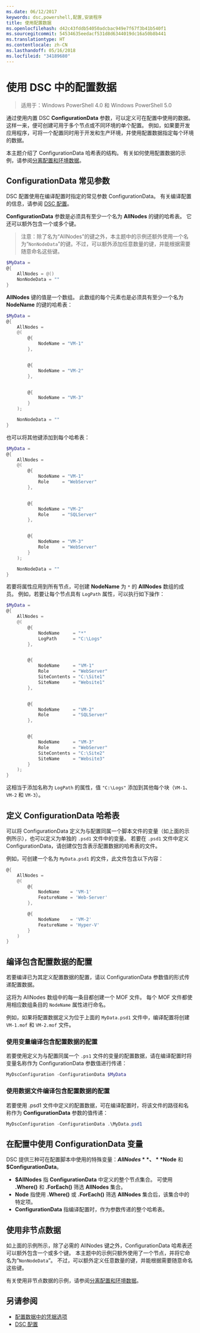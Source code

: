 ```yaml
---
ms.date: 06/12/2017
keywords: dsc,powershell,配置,安装程序
title: 使用配置数据
ms.openlocfilehash: d42c43fddb54050adcbac949e7f67f3b41b540f1
ms.sourcegitcommit: 54534635eedacf531d8d6344019dc16a50b8b441
ms.translationtype: HT
ms.contentlocale: zh-CN
ms.lasthandoff: 05/16/2018
ms.locfileid: "34189680"
---
```

# <a name="using-configuration-data-in-dsc"></a>使用 DSC 中的配置数据

>适用于：Windows PowerShell 4.0 和 Windows PowerShell 5.0

通过使用内置 DSC **ConfigurationData** 参数，可以定义可在配置中使用的数据。
这样一来，便可创建可用于多个节点或不同环境的单个配置。
例如，如果要开发应用程序，可将一个配置同时用于开发和生产环境，并使用配置数据指定每个环境的数据。

本主题介绍了 ConfigurationData 哈希表的结构。
有关如何使用配置数据的示例，请参阅[分离配置和环境数据](separatingEnvData.md)。

## <a name="the-configurationdata-common-parameter"></a>ConfigurationData 常见参数

DSC 配置使用在编译配置时指定的常见参数 ConfigurationData。
有关编译配置的信息，请参阅 [DSC 配置](configurations.md)。

**ConfigurationData** 参数是必须具有至少一个名为 **AllNodes** 的键的哈希表。
它还可以额外包含一个或多个键。

>注意：除了名为“AllNodes”的键之外，本主题中的示例还额外使用一个名为“`NonNodeData`”的键。不过，可以额外添加任意数量的键，并能根据需要随意命名这些键。

```powershell
$MyData =
@{
    AllNodes = @()
    NonNodeData = ""
}
```

**AllNodes** 键的值是一个数组。 此数组的每个元素也是必须具有至少一个名为 **NodeName** 的键的哈希表：

```powershell
$MyData =
@{
    AllNodes =
    @(
        @{
            NodeName = "VM-1"
        },


        @{
            NodeName = "VM-2"
        },


        @{
            NodeName = "VM-3"
        }
    );

    NonNodeData = ""
}
```

也可以将其他键添加到每个哈希表：

```powershell
$MyData =
@{
    AllNodes =
    @(
        @{
            NodeName = "VM-1"
            Role     = "WebServer"
        },


        @{
            NodeName = "VM-2"
            Role     = "SQLServer"
        },


        @{
            NodeName = "VM-3"
            Role     = "WebServer"
        }
    );

    NonNodeData = ""
}
```

若要将属性应用到所有节点，可创建 **NodeName** 为 `*` 的 **AllNodes** 数组的成员。
例如，若要让每个节点具有 `LogPath` 属性，可以执行如下操作：

```powershell
$MyData =
@{
    AllNodes =
    @(
        @{
            NodeName     = "*"
            LogPath      = "C:\Logs"
        },


        @{
            NodeName     = "VM-1"
            Role         = "WebServer"
            SiteContents = "C:\Site1"
            SiteName     = "Website1"
        },


        @{
            NodeName     = "VM-2"
            Role         = "SQLServer"
        },


        @{
            NodeName     = "VM-3"
            Role         = "WebServer"
            SiteContents = "C:\Site2"
            SiteName     = "Website3"
        }
    );
}
```

这相当于添加名称为 `LogPath` 的属性，值 `"C:\Logs"` 添加到其他每个块（`VM-1`、`VM-2` 和 `VM-3`）。

## <a name="defining-the-configurationdata-hashtable"></a>定义 ConfigurationData 哈希表

可以将 ConfigurationData 定义为与配置同属一个脚本文件的变量（如上面的示例所示），也可以定义为单独的 `.psd1` 文件中的变量。
若要在 `.psd1` 文件中定义 ConfigurationData，请创建仅包含表示配置数据的哈希表的文件。

例如，可创建一个名为 `MyData.psd1` 的文件，此文件包含以下内容：

```powershell
@{
    AllNodes =
    @(
        @{
            NodeName    = 'VM-1'
            FeatureName = 'Web-Server'
        },

        @{
            NodeName    = 'VM-2'
            FeatureName = 'Hyper-V'
        }
    )
}
```

## <a name="compiling-a-configuration-with-configuration-data"></a>编译包含配置数据的配置

若要编译已为其定义配置数据的配置，请以 ConfigurationData 参数值的形式传递配置数据。

这将为 AllNodes 数组中的每一条目都创建一个 MOF 文件。
每个 MOF 文件都使用相应数组条目的 `NodeName` 属性进行命名。

例如，如果将配置数据定义为位于上面的 `MyData.psd1` 文件中，编译配置将创建 `VM-1.mof` 和 `VM-2.mof` 文件。

### <a name="compiling-a-configuration-with-configuration-data-using-a-variable"></a>使用变量编译包含配置数据的配置

若要使用定义为与配置同属一个 `.ps1` 文件的变量的配置数据，请在编译配置时将变量名称作为 ConfigurationData 参数值进行传递：

```powershell
MyDscConfiguration -ConfigurationData $MyData
```

### <a name="compiling-a-configuration-with-configuration-data-using-a-data-file"></a>使用数据文件编译包含配置数据的配置

若要使用 .psd1 文件中定义的配置数据，可在编译配置时，将该文件的路径和名称作为 **ConfigurationData** 参数的值传递：

```powershell
MyDscConfiguration -ConfigurationData .\MyData.psd1
```

## <a name="using-configurationdata-variables-in-a-configuration"></a>在配置中使用 ConfigurationData 变量

DSC 提供三种可在配置脚本中使用的特殊变量：**$AllNodes**、**$Node** 和 **$ConfigurationData**。

- **$AllNodes** 指 **ConfigurationData** 中定义的整个节点集合。 可使用 **.Where()** 和 **.ForEach()** 筛选 **AllNodes** 集合。
- **Node** 指使用 **.Where()** 或 **.ForEach()** 筛选 **AllNodes** 集合后，该集合中的特定项。
- **ConfigurationData** 指编译配置时，作为参数传递的整个哈希表。

## <a name="using-non-node-data"></a>使用非节点数据

如上面的示例所示，除了必需的 AllNodes 键之外，ConfigurationData 哈希表还可以额外包含一个或多个键。
本主题中的示例只额外使用了一个节点，并将它命名为“`NonNodeData`”。
不过，可以额外定义任意数量的键，并能根据需要随意命名这些键。

有关使用非节点数据的示例，请参阅[分离配置和环境数据](separatingEnvData.md)。

## <a name="see-also"></a>另请参阅
- [配置数据中的凭据选项](configDataCredentials.md)
- [DSC 配置](configurations.md)